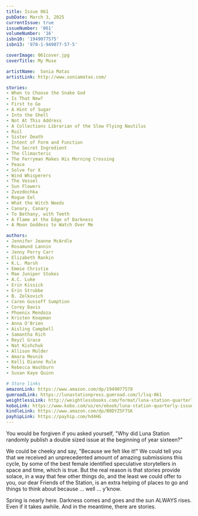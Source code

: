 ```yaml
---
title: Issue 061
pubDate: March 3, 2025
currentIssue: true
issueNumber: '061'
volumeNumber: '16' 
isbn10: '1949077575'
isbn13: '978-1-949077-57-5'

coverImage: 061cover.jpg
coverTitle: My Muse

artistName:  Sonia Matas
artistLink: http://www.soniamatas.com/

stories: 
- When to Choose the Snake God
- Is That New?
- First to Go
- A Hint of Sugar
- Into the Shell
- Not At This Address
- A Collections Librarian of the Slow Flying Nautilus
- Roil
- Sister Death
- Intent of Form and Function
- The Secret Ingredient
- The Climacteric
- The Ferryman Makes His Morning Crossing
- Peace
- Solve for X
- Wind Whisperers
- The Vessel
- Sun Flowers
- Zvezdochka
- Rogue Eel
- What the Witch Needs
- Canary, Canary
- To Bethany, with Teeth
- A Flame at the Edge of Darkness
- A Moon Goddess to Watch Over Me

authors: 
- Jennifer Jeanne McArdle
- Rosamund Lannin
- Jenny Perry Carr
- Elizabeth Rankin
- K.L. Marsh
- Emmie Christie
- Mae Juniper Stokes
- A.C. Luke
- Erin Kissick
- Erin Strubbe
- B. Zelkovich
- Caren Gussoff Sumption
- Corey Davis
- Phoenix Mendoza
- Kristen Koopman
- Anna O'Brien
- Aisling Campbell
- Samantha Rich
- Reyzl Grace
- Nat Kishchuk
- Allison Mulder
- Amara Mesnik
- Kelli Dianne Rule
- Rebecca Washburn
- Susan Kaye Quinn

# Store links
amazonLink: https://www.amazon.com/dp/1949077578
gumroadLink: https://lunastationpress.gumroad.com/l/lsq-061
weightlessLink: http://weightlessbooks.com/format/luna-station-quarterly-issue-061
koboLink: https://www.kobo.com/us/en/ebook/luna-station-quarterly-issue-061
kindleLink: https://www.amazon.com/dp/B0DYZ5F7SK
payhipLink: https://payhip.com/hd4HG
---
```

You would be forgiven if you asked yourself, "Why did Luna Station randomly publish a double sized issue at the beginning of year sixteen?"

We could be cheeky and say, "Because we felt like it!" We could tell you that we received an unprecedented amount of amazing submissions this cycle, by some of the best female identified speculative storytellers in space and time, which is true. But the real reason is that stories provide solace, in a way that few other things do, and the least we could offer to you, our dear Friends of the Station, is an extra helping of places to go and things to think about because ... well ... y'know.

Spring is nearly here. Darkness comes and goes and the sun ALWAYS rises. Even if it takes awhile. And in the meantime, there are stories.